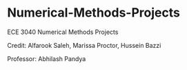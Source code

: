 # Numerical-Methods-Projects


ECE 3040 Numerical Methods Projects

Credit: Alfarook Saleh, Marissa Proctor, Hussein Bazzi

Professor: Abhilash Pandya
